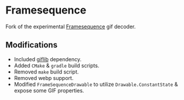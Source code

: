 # Framesequence

Fork of the experimental [Framesequence](https://android.googlesource.com/platform/frameworks/ex/+/master/framesequence/)
 gif decoder.

## Modifications

- Included [giflib](http://giflib.sourceforge.net/) dependency.
- Added `CMake` & `gradle` build scripts.
- Removed `make` build script.
- Removed webp support.
- Modified `FrameSequenceDrawable` to utilize `Drawable.ConstantState` & expose some GIF properties.
